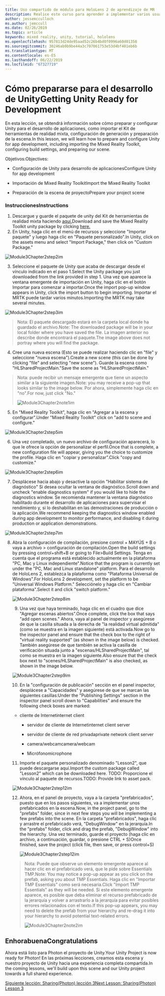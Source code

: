 ```yaml
---
title: Uso compartido de módulo para HoloLens 2 de aprendizaje de MR
description: Realice este curso para aprender a implementar varios usuarios experiencias compartidas dentro de una aplicación de HoloLens 2.
author: jessemcculloch
ms.author: jemccull
ms.date: 02/26/2019
ms.topic: article
keywords: mixed reality, unity, tutorial, hololens
ms.openlocfilehash: 957813d24de95aad52c26b4bd0f0996a60d01358
ms.sourcegitcommit: 30246ab9b9be44a3c707061753e53d4bf401eb6b
ms.translationtype: MT
ms.contentlocale: es-ES
ms.lasthandoff: 06/22/2019
ms.locfileid: "67327719"
---
```

# <a name="getting-unity-ready-for-development"></a><span data-ttu-id="15534-104">**Cómo prepararse para el desarrollo de Unity**</span><span class="sxs-lookup"><span data-stu-id="15534-104">**Getting Unity Ready for Development**</span></span> 

<span data-ttu-id="15534-105">En esta lección, se obtendrá información sobre cómo preparar y configurar Unity para el desarrollo de aplicaciones, como importar el Kit de herramientas de realidad mixta, configuración de generación y preparación de la escena.</span><span class="sxs-lookup"><span data-stu-id="15534-105">In this lesson, we will learn how to prepare and configure Unity for app development, including importing the Mixed Reality Toolkit, configuring build settings, and preparing our scene.</span></span>

<span data-ttu-id="15534-106">Objetivos:</span><span class="sxs-lookup"><span data-stu-id="15534-106">Objectives:</span></span>

- <span data-ttu-id="15534-107">Configuración de Unity para desarrollo de aplicaciones</span><span class="sxs-lookup"><span data-stu-id="15534-107">Configure Unity for app development</span></span>

- <span data-ttu-id="15534-108">Importación de Mixed Reality Toolkit</span><span class="sxs-lookup"><span data-stu-id="15534-108">Import the Mixed Reality Toolkit</span></span>

- <span data-ttu-id="15534-109">Preparación de la escena de proyecto</span><span class="sxs-lookup"><span data-stu-id="15534-109">Prepare your project scene</span></span>

### <a name="instructions"></a><span data-ttu-id="15534-110">Instrucciones</span><span class="sxs-lookup"><span data-stu-id="15534-110">Instructions</span></span>

1. <span data-ttu-id="15534-111">Descargue y guarde el paquete de unity del Kit de herramientas de realidad mixta haciendo [aquí.](https://github.com/microsoft/MixedRealityToolkit-Unity/releases/download/v2.0.0-RC1-Refresh/Microsoft.MixedReality.Toolkit.Unity.Foundation-v2.0.0-RC1-Refresh.unitypackage)</span><span class="sxs-lookup"><span data-stu-id="15534-111">Download and save the Mixed Reality Toolkit unity package by clicking [here.](https://github.com/microsoft/MixedRealityToolkit-Unity/releases/download/v2.0.0-RC1-Refresh/Microsoft.MixedReality.Toolkit.Unity.Foundation-v2.0.0-RC1-Refresh.unitypackage)</span></span>
2. <span data-ttu-id="15534-112">En Unity, haga clic en el menú de recursos y seleccione "Importar paquete" y luego haga clic en "Paquete personalizado".</span><span class="sxs-lookup"><span data-stu-id="15534-112">In Unity, click on the assets menu and select "Import Package," then click on "Custom Package."</span></span>

![Module3Chapter2step2im](images/module3chapter2step2im.PNG)

3. <span data-ttu-id="15534-114">Seleccione el paquete de Unity que acaba de descargar desde el vínculo indicado en el paso 1.</span><span class="sxs-lookup"><span data-stu-id="15534-114">Select the Unity package you just downloaded from the link provided in step 1.</span></span> <span data-ttu-id="15534-115">Una vez que aparece la ventana emergente de importación en Unity, haga clic en el botón Importar para comenzar a importar.</span><span class="sxs-lookup"><span data-stu-id="15534-115">Once the import pop-up window appears in Unity, click the import button to begin importing.</span></span> <span data-ttu-id="15534-116">Importar el MRTK puede tardar varios minutos.</span><span class="sxs-lookup"><span data-stu-id="15534-116">Importing the MRTK may take several minutes.</span></span>

![Module3Chapter2step3im](images/module3chapter2step3im.PNG)

> <span data-ttu-id="15534-118">Nota: El paquete descargado estará en la carpeta local donde ha guardado el archivo.</span><span class="sxs-lookup"><span data-stu-id="15534-118">Note: The downloaded package will be in your local folder where you have saved the file.</span></span> <span data-ttu-id="15534-119">La imagen anterior no describe donde encontrará el paquete.</span><span class="sxs-lookup"><span data-stu-id="15534-119">The image above does not portray where you will find the package.</span></span>

4. <span data-ttu-id="15534-120">Cree una nueva escena (Esto se puede realizar haciendo clic en "file" y seleccione "nueva escena").</span><span class="sxs-lookup"><span data-stu-id="15534-120">Create a new scene (this can be done by clicking "file" and selecting "new scene").</span></span> <span data-ttu-id="15534-121">Guarde la escena como "HLSharedProjectMain."</span><span class="sxs-lookup"><span data-stu-id="15534-121">Save the scene as "HLSharedProjectMain."</span></span>

> <span data-ttu-id="15534-122">Nota: puede recibir un mensaje emergente que tiene un aspecto similar a la siguiente imagen.</span><span class="sxs-lookup"><span data-stu-id="15534-122">Note: you may receive a pop-up that looks similar to the image below.</span></span> <span data-ttu-id="15534-123">Por ahora, simplemente haga clic en "no".</span><span class="sxs-lookup"><span data-stu-id="15534-123">For now, just click "No."</span></span>
>
> ![Module3Chapter2note1im](images/module3chapter2note1im.PNG)

5. <span data-ttu-id="15534-125">En "Mixed Reality Toolkit", haga clic en "Agregar a la escena y configurar".</span><span class="sxs-lookup"><span data-stu-id="15534-125">Under "Mixed Reality Toolkit" click on "add to scene and configure."</span></span>

![Module3Chapter2step5im](images/module3chapter2step5im.PNG)

6. <span data-ttu-id="15534-127">Una vez completado, un nuevo archivo de configuración aparecerá, lo que le ofrece la opción de personalizar el perfil.</span><span class="sxs-lookup"><span data-stu-id="15534-127">Once that is complete, a new configuration file will appear, giving you the choice to customize the profile.</span></span> <span data-ttu-id="15534-128">Haga clic en "copiar y personalizar".</span><span class="sxs-lookup"><span data-stu-id="15534-128">Click "copy and customize."</span></span>

![Module3Chapter2step6im](images/module3chapter2step6im.PNG)

7. <span data-ttu-id="15534-130">Desplácese hacia abajo y desactive la opción "Habilitar sistema de diagnóstico" Si desea ocultar la ventana de diagnóstico.</span><span class="sxs-lookup"><span data-stu-id="15534-130">Scroll down and uncheck "enable diagnostics system" if you would like to hide the diagnostics window.</span></span> <span data-ttu-id="15534-131">Se recomienda mantener la ventana diagnóstico habilitado durante el desarrollo de aplicaciones para supervisar el rendimiento y, si lo deshabilitan en las demostraciones de producción o la aplicación.</span><span class="sxs-lookup"><span data-stu-id="15534-131">We recommend keeping the diagnostics window enabled during app development to monitor performance, and disabling it during production or application demonstrations.</span></span>

![Module3Chapter2step7im](images/module3chapter2step7im.PNG)

8. <span data-ttu-id="15534-133">Abra la configuración de compilación, presione control + MAYÚS + B o vaya a archivo > configuración de compilación.</span><span class="sxs-lookup"><span data-stu-id="15534-133">Open the build settings by pressing control+shift+B or going to File>Build Settings.</span></span> <span data-ttu-id="15534-134">Tenga en cuenta que el programa está establecido actualmente en la plataforma "PC, Mac y Linux independiente".</span><span class="sxs-lookup"><span data-stu-id="15534-134">Notice that the program is currently set under the "PC, Mac and Linux standalone" platform.</span></span> <span data-ttu-id="15534-135">Para el desarrollo de HoloLens 2, establezca la plataforma como "Plataforma Universal de Windows".</span><span class="sxs-lookup"><span data-stu-id="15534-135">For HoloLens 2 development, set the platform to be "Universal Windows Platform."</span></span> <span data-ttu-id="15534-136">Selecciónelo y haga clic en "Cambiar plataforma".</span><span class="sxs-lookup"><span data-stu-id="15534-136">Select it and click "switch platform."</span></span>

   ![Module3Chapter2step8im](images/module3chapter2step8im.PNG)

   9. <span data-ttu-id="15534-138">Una vez que haya terminado, haga clic en el cuadro que dice "Agregar escenas abiertos".</span><span class="sxs-lookup"><span data-stu-id="15534-138">Once complete, click the box that says "add open scenes."</span></span> <span data-ttu-id="15534-139">Ahora, vaya al panel de inspector y asegúrese de que la casilla situada a la derecha de "la realidad virtual admitida" (como se muestra en la imagen siguiente) está activada.</span><span class="sxs-lookup"><span data-stu-id="15534-139">Now go to the inspector panel and ensure that the check box to the right of "virtual reality supported" (as shown in the image below) is checked.</span></span> <span data-ttu-id="15534-140">También asegúrese de que también se activa la casilla de verificación situada junto a "escenas/HLSharedProjectMain", tal como se muestra en la imagen siguiente.</span><span class="sxs-lookup"><span data-stu-id="15534-140">Also ensure that the check box next to "scenes/HLSharedProjectMain" is also checked, as shown in the image below.</span></span>

   ![Module3Chapter2step9im](images/module3chapter2step9im.PNG)

   10. <span data-ttu-id="15534-142">En la "configuración de publicación" sección en el panel inspector, desplácese a "Capacidades" y asegúrese de que se marcan las siguientes casillas:</span><span class="sxs-lookup"><span data-stu-id="15534-142">Under the "Publishing Settings" section in the inspector panel scroll down to "Capabilities" and ensure the following check boxes are marked:</span></span>
    - <span data-ttu-id="15534-143">cliente de Internet</span><span class="sxs-lookup"><span data-stu-id="15534-143">internet client</span></span>
       
       - <span data-ttu-id="15534-144">servidor de cliente de Internet</span><span class="sxs-lookup"><span data-stu-id="15534-144">internet client server</span></span>
       
       - <span data-ttu-id="15534-145">servidor de cliente de red privada</span><span class="sxs-lookup"><span data-stu-id="15534-145">private network client server</span></span>
   
       - <span data-ttu-id="15534-146">camera/webcam</span><span class="sxs-lookup"><span data-stu-id="15534-146">camera/webcam</span></span>

       - <span data-ttu-id="15534-147">Micrófono</span><span class="sxs-lookup"><span data-stu-id="15534-147">microphone</span></span>
   
   11. <span data-ttu-id="15534-148">Importe el paquete personalizado denominado "Lesson2", que puede descargarse aquí.</span><span class="sxs-lookup"><span data-stu-id="15534-148">Import the custom package called "Lesson2" which can be downloaded here.</span></span> <span data-ttu-id="15534-149">TODO: Proporcione el vínculo al paquete de recursos.</span><span class="sxs-lookup"><span data-stu-id="15534-149">TODO: Provide link to asset pack.</span></span>
   
   ![Module3Chapter2step12im](images/module3chapter2step11im.PNG)
   
   12. <span data-ttu-id="15534-151">Ahora, en el panel de proyecto, vaya a la carpeta "prefabricados", puesto que en los pasos siguientes, va a implementar unos prefabricados en la escena.</span><span class="sxs-lookup"><span data-stu-id="15534-151">Now, in the project panel, go to the "prefabs" folder, since in next few steps you will be implementing a few prefabs into the scene.</span></span> <span data-ttu-id="15534-152">En la carpeta "prefabricados", haga clic y arrastre el prefabricado verá, "DebugWindow" en la jerarquía.</span><span class="sxs-lookup"><span data-stu-id="15534-152">In the "prefabs" folder, click and drag the prefab, "DebugWindow" into the hierarchy.</span></span> <span data-ttu-id="15534-153">Una vez terminado, guarde el proyecto (haga clic en archivo, a continuación, guardar, o presione CTRL + S)</span><span class="sxs-lookup"><span data-stu-id="15534-153">Once finished, save the project (click file, then save, or press control+S)</span></span>
   
       ![Module3Chapter2step12im](images/module3chapter2step12im.PNG)
   
   > <span data-ttu-id="15534-155">Nota: Puede que observe un elemento emergente aparece al hacer clic en el prefabricado verá, que le pide sobre Essentials TMP.</span><span class="sxs-lookup"><span data-stu-id="15534-155">Note: You may notice a pop-up appear as you click on the prefab, asking you about TMP Essentials.</span></span> <span data-ttu-id="15534-156">Haga clic en "Importar TMP Essentials" como será necesaria.</span><span class="sxs-lookup"><span data-stu-id="15534-156">Click "Import TMP Essentials" as they will be needed.</span></span> <span data-ttu-id="15534-157">Si este elemento emergente aparece, es posible que deba eliminar el recurso prefabricado de la jerarquía y volver a arrastrarlo a la jerarquía para evitar posibles errores relacionados con el texto.</span><span class="sxs-lookup"><span data-stu-id="15534-157">If this pop-up appears, you may need to delete the prefab from your hierarchy and re-drag it into your hierarchy to avoid potential text-related errors.</span></span>
   >
   > ![Module3Chapter2note2im](images/module3chapter2note2im.PNG)


## <a name="congratulations"></a><span data-ttu-id="15534-159">Enhorabuena</span><span class="sxs-lookup"><span data-stu-id="15534-159">Congratulations</span></span>

<span data-ttu-id="15534-160">Ahora está listo para Photon el proyecto de Unity.</span><span class="sxs-lookup"><span data-stu-id="15534-160">Your Unity Project is now ready for Photon!</span></span> <span data-ttu-id="15534-161">En las próximas lecciones, creamos esta escena y nuestro proyecto de Unity hacia una experiencia completa compartida.</span><span class="sxs-lookup"><span data-stu-id="15534-161">In the coming lessons, we'll build upon this scene and our Unity project towards a full shared experience.</span></span>

<span data-ttu-id="15534-162">[Siguiente lección: Sharing(Photon) lección 3](mrlearning-sharing(photon)-ch3.md)</span><span class="sxs-lookup"><span data-stu-id="15534-162">[Next Lesson: Sharing(Photon) Lesson 3](mrlearning-sharing(photon)-ch3.md)</span></span>

